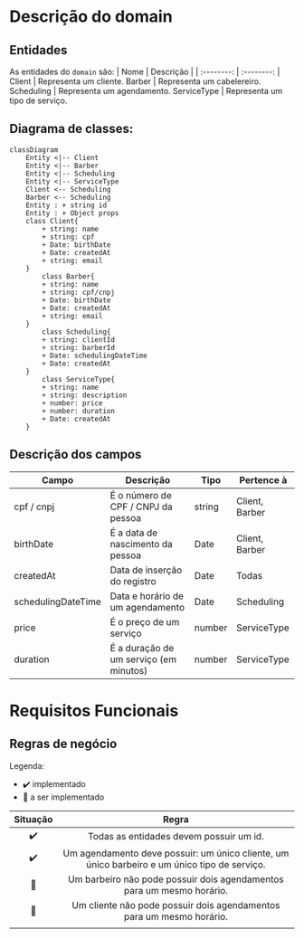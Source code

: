 # Descrição do domain
## Entidades
As entidades do `domain` são:
| Nome | Descrição |
| :--------: | :--------: |
Client | Representa um cliente.
Barber | Representa um cabelereiro.
Scheduling | Representa um agendamento.
ServiceType | Representa um tipo de serviço.

## Diagrama de classes:
```mermaid
classDiagram
	Entity <|-- Client
	Entity <|-- Barber
	Entity <|-- Scheduling
	Entity <|-- ServiceType
	Client <-- Scheduling
	Barber <-- Scheduling
	Entity : + string id
	Entity : + Object props
	class Client{
		+ string: name
		+ string: cpf
		+ Date: birthDate
		+ Date: createdAt
		+ string: email
	}
		class Barber{
		+ string: name
		+ string: cpf/cnpj
		+ Date: birthDate
		+ Date: createdAt
		+ string: email
	}
		class Scheduling{
		+ string: clientId
		+ string: barberId
		+ Date: schedulingDateTime
		+ Date: createdAt
	}
		class ServiceType{
		+ string: name
		+ string: description
		+ number: price
		+ number: duration
		+ Date: createdAt
	}
```
## Descrição dos campos
| Campo | Descrição | Tipo | Pertence à |
|--|--|--|--|
| cpf / cnpj| É o número de CPF / CNPJ da pessoa | string | Client, Barber|
| birthDate| É a data de nascimento da pessoa |Date | Client, Barber|
|createdAt | Data de inserção do registro | Date| Todas
| schedulingDateTime| Data e horário de um agendamento | Date | Scheduling |
| price | É o preço de um serviço | number | ServiceType
| duration| É a duração de um serviço (em minutos) | number | ServiceType

# Requisitos Funcionais

## Regras de negócio

Legenda:

-   ✔️ implementado
-   🤞 a ser implementado

| Situação |                                            Regra                                             |
| :------: | :------------------------------------------------------------------------------------------: |
|    ✔️    |                           Todas as entidades devem possuir um id.                            |
|    ✔️    | Um agendamento deve possuir: um único cliente, um único barbeiro e um único tipo de serviço. |
|    🤞    |            Um barbeiro não pode possuir dois agendamentos para um mesmo horário.             |
|    🤞    |             Um cliente não pode possuir dois agendamentos para um mesmo horário.             |
|          |                                                                                              |
